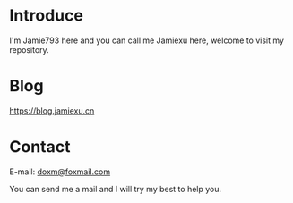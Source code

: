 # Introduce
I'm Jamie793 here and you can call me Jamiexu here, welcome to visit my repository. 

# Blog
https://blog.jamiexu.cn

# Contact
E-mail: doxm@foxmail.com 

You can send me a mail and I will try my best to help you.